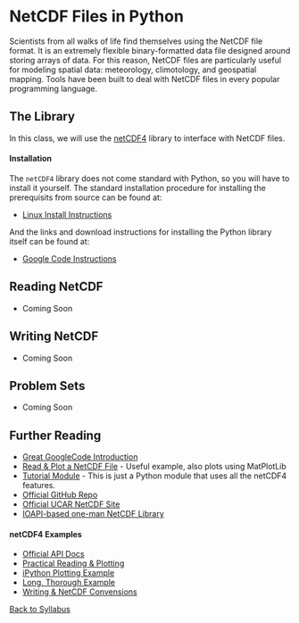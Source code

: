 # NetCDF Files in Python

Scientists from all walks of life find themselves using the NetCDF file format. It is an extremely flexible binary-formatted data file designed around storing arrays of data. For this reason, NetCDF files are particularly useful for modeling spatial data: meteorology, climotology, and geospatial mapping. Tools have been built to deal with NetCDF files in every popular programming language.

## The Library

In this class, we will use the [netCDF4](https://github.com/Unidata/netcdf4-python) library to interface with NetCDF files.

#### Installation

The `netCDF4` library does not come standard with Python, so you will have to install it yourself. The standard installation procedure for installing the prerequisits from source can be found at:

 * [Linux Install Instructions](https://code.google.com/p/netcdf4-python/wiki/UbuntuInstall)

And the links and download instructions for installing the Python library itself can be found at:

 * [Google Code Instructions](http://netcdf4-python.googlecode.com/svn/trunk/docs/netCDF4-module.html)

## Reading NetCDF

 * Coming Soon

## Writing NetCDF

 * Coming Soon

## Problem Sets

 * Coming Soon

## Further Reading

 * [Great GoogleCode Introduction](https://netcdf4-python.googlecode.com/svn/trunk/docs/netCDF4-module.html)
 * [Read & Plot a NetCDF File](http://schubert.atmos.colostate.edu/~cslocum/netcdf_example.html) - Useful example, also plots using MatPlotLib
 * [Tutorial Module](https://code.google.com/p/netcdf4-python/source/browse/trunk/examples/tutorial.py) - This is just a Python module that uses all the netCDF4 features.
 * [Official GitHub Repo](https://github.com/Unidata/netcdf4-python)
 * [Official UCAR NetCDF Site](http://www.unidata.ucar.edu/software/netcdf/index.html)
 * [IOAPI-based one-man NetCDF Library](https://github.com/barronh/pseudonetcdf)

#### netCDF4 Examples

 * [Official API Docs](http://unidata.github.io/netcdf4-python/)
 * [Practical Reading & Plotting](http://schubert.atmos.colostate.edu/~cslocum/netcdf_example.html)
 * [iPython Plotting Example](http://www.hydro.washington.edu/~jhamman/hydro-logic/blog/2013/10/12/plot-netcdf-data/)
 * [Long, Thorough Example](https://code.google.com/p/netcdf4-python/source/browse/trunk/examples/tutorial.py?r=847)
 * [Writing & NetCDF Convensions](http://salishsea-meopar-tools.readthedocs.org/en/latest/netcdf4/)


[Back to Syllabus](../../README.md)
